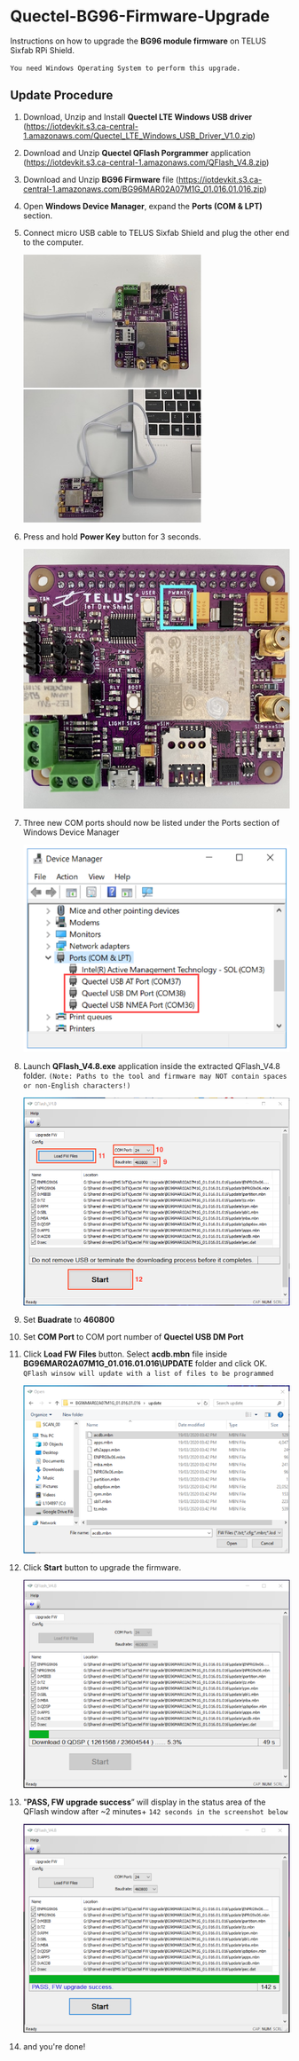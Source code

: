# Quectel-BG96-Firmware-Upgrade
Instructions on how to upgrade the **BG96 module firmware** on  TELUS Sixfab RPi Shield.

`You need Windows Operating System to perform this upgrade.`

## Update Procedure

1. Download, Unzip and Install **Quectel LTE Windows USB driver** (https://iotdevkit.s3.ca-central-1.amazonaws.com/Quectel_LTE_Windows_USB_Driver_V1.0.zip)

2. Download and Unzip **Quectel QFlash Porgrammer** application (https://iotdevkit.s3.ca-central-1.amazonaws.com/QFlash_V4.8.zip)

3. Download and Unzip **BG96 Firmware** file (https://iotdevkit.s3.ca-central-1.amazonaws.com/BG96MAR02A07M1G_01.016.01.016.zip)

4. Open **Windows Device Manager**, expand the **Ports (COM & LPT)** section.

5. Connect micro USB cable to TELUS Sixfab Shield and plug the other end to the computer.

   ![alt_text](images/IMG_8400_320.jpg) ![alt_text](images/IMG_8402_320.jpg)

6. Press and hold **Power Key** button for 3 seconds.

   ![alt_text](images/IMG_8404.jpg)

7. Three new COM ports should now be listed under the Ports section of Windows Device Manager

   ![alt_text](images/COM_Ports.png)

8. Launch **QFlash_V4.8.exe** application inside the extracted QFlash_V4.8 folder. `(Note: Paths to the tool and firmware may NOT contain spaces or non-English characters!)`

      ![alt_text](images/QFlash_V48.png)

9. Set **Buadrate** to **460800**

10. Set **COM Port** to COM port number of **Quectel USB DM Port**

11. Click **Load FW Files** button. Select **acdb.mbn** file inside **BG96MAR02A07M1G_01.016.01.016\UPDATE** folder and click OK. `QFlash winsow will update with a list of files to be programmed`

      ![alt_text](images/Load_FW_Files.png)

12. Click **Start** button to upgrade the firmware.

      ![alt_text](images/FW_Upgrade_Progress.png)

13. "**PASS, FW upgrade success**” will display in the status area of the QFlash window after ~2 minutes+ `142 seconds in the screenshot below`

      ![alt_text](images/FW_Success.png)

14. and you're done!
